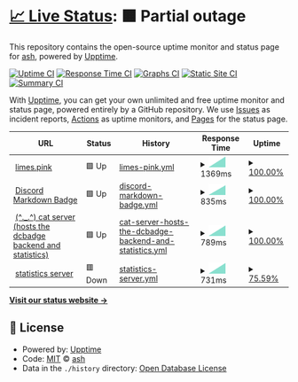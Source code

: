 # [📈 Live Status](https://status.limes.pink): <!--live status--> **🟧 Partial outage**

This repository contains the open-source uptime monitor and status page for [ash](limes.pink), powered by [Upptime](https://github.com/upptime/upptime).

[![Uptime CI](https://github.com/gitlimes/status/workflows/Uptime%20CI/badge.svg)](https://github.com/gitlimes/status/actions?query=workflow%3A%22Uptime+CI%22)
[![Response Time CI](https://github.com/gitlimes/status/workflows/Response%20Time%20CI/badge.svg)](https://github.com/gitlimes/status/actions?query=workflow%3A%22Response+Time+CI%22)
[![Graphs CI](https://github.com/gitlimes/status/workflows/Graphs%20CI/badge.svg)](https://github.com/gitlimes/status/actions?query=workflow%3A%22Graphs+CI%22)
[![Static Site CI](https://github.com/gitlimes/status/workflows/Static%20Site%20CI/badge.svg)](https://github.com/gitlimes/status/actions?query=workflow%3A%22Static+Site+CI%22)
[![Summary CI](https://github.com/gitlimes/status/workflows/Summary%20CI/badge.svg)](https://github.com/gitlimes/status/actions?query=workflow%3A%22Summary+CI%22)

With [Upptime](https://upptime.js.org), you can get your own unlimited and free uptime monitor and status page, powered entirely by a GitHub repository. We use [Issues](https://github.com/gitlimes/status/issues) as incident reports, [Actions](https://github.com/gitlimes/status/actions) as uptime monitors, and [Pages](https://status.limes.pink) for the status page.

<!--start: status pages-->
<!-- This summary is generated by Upptime (https://github.com/upptime/upptime) -->
<!-- Do not edit this manually, your changes will be overwritten -->
<!-- prettier-ignore -->
| URL | Status | History | Response Time | Uptime |
| --- | ------ | ------- | ------------- | ------ |
| <img alt="" src="https://icons.duckduckgo.com/ip3/limes.pink.ico" height="13"> [limes.pink](https://limes.pink) | 🟩 Up | [limes-pink.yml](https://github.com/gitlimes/status/commits/HEAD/history/limes-pink.yml) | <details><summary><img alt="Response time graph" src="./graphs/limes-pink/response-time-week.png" height="20"> 1369ms</summary><br><a href="https://status.limes.pink/history/limes-pink"><img alt="Response time 1369" src="https://img.shields.io/endpoint?url=https%3A%2F%2Fraw.githubusercontent.com%2Fgitlimes%2Fstatus%2FHEAD%2Fapi%2Flimes-pink%2Fresponse-time.json"></a><br><a href="https://status.limes.pink/history/limes-pink"><img alt="24-hour response time 1369" src="https://img.shields.io/endpoint?url=https%3A%2F%2Fraw.githubusercontent.com%2Fgitlimes%2Fstatus%2FHEAD%2Fapi%2Flimes-pink%2Fresponse-time-day.json"></a><br><a href="https://status.limes.pink/history/limes-pink"><img alt="7-day response time 1369" src="https://img.shields.io/endpoint?url=https%3A%2F%2Fraw.githubusercontent.com%2Fgitlimes%2Fstatus%2FHEAD%2Fapi%2Flimes-pink%2Fresponse-time-week.json"></a><br><a href="https://status.limes.pink/history/limes-pink"><img alt="30-day response time 1369" src="https://img.shields.io/endpoint?url=https%3A%2F%2Fraw.githubusercontent.com%2Fgitlimes%2Fstatus%2FHEAD%2Fapi%2Flimes-pink%2Fresponse-time-month.json"></a><br><a href="https://status.limes.pink/history/limes-pink"><img alt="1-year response time 1369" src="https://img.shields.io/endpoint?url=https%3A%2F%2Fraw.githubusercontent.com%2Fgitlimes%2Fstatus%2FHEAD%2Fapi%2Flimes-pink%2Fresponse-time-year.json"></a></details> | <details><summary><a href="https://status.limes.pink/history/limes-pink">100.00%</a></summary><a href="https://status.limes.pink/history/limes-pink"><img alt="All-time uptime 100.00%" src="https://img.shields.io/endpoint?url=https%3A%2F%2Fraw.githubusercontent.com%2Fgitlimes%2Fstatus%2FHEAD%2Fapi%2Flimes-pink%2Fuptime.json"></a><br><a href="https://status.limes.pink/history/limes-pink"><img alt="24-hour uptime 100.00%" src="https://img.shields.io/endpoint?url=https%3A%2F%2Fraw.githubusercontent.com%2Fgitlimes%2Fstatus%2FHEAD%2Fapi%2Flimes-pink%2Fuptime-day.json"></a><br><a href="https://status.limes.pink/history/limes-pink"><img alt="7-day uptime 100.00%" src="https://img.shields.io/endpoint?url=https%3A%2F%2Fraw.githubusercontent.com%2Fgitlimes%2Fstatus%2FHEAD%2Fapi%2Flimes-pink%2Fuptime-week.json"></a><br><a href="https://status.limes.pink/history/limes-pink"><img alt="30-day uptime 100.00%" src="https://img.shields.io/endpoint?url=https%3A%2F%2Fraw.githubusercontent.com%2Fgitlimes%2Fstatus%2FHEAD%2Fapi%2Flimes-pink%2Fuptime-month.json"></a><br><a href="https://status.limes.pink/history/limes-pink"><img alt="1-year uptime 100.00%" src="https://img.shields.io/endpoint?url=https%3A%2F%2Fraw.githubusercontent.com%2Fgitlimes%2Fstatus%2FHEAD%2Fapi%2Flimes-pink%2Fuptime-year.json"></a></details>
| <img alt="" src="https://icons.duckduckgo.com/ip3/dcbadge.vercel.app.ico" height="13"> [Discord Markdown Badge](https://dcbadge.vercel.app/api/shield/406125028065804289) | 🟩 Up | [discord-markdown-badge.yml](https://github.com/gitlimes/status/commits/HEAD/history/discord-markdown-badge.yml) | <details><summary><img alt="Response time graph" src="./graphs/discord-markdown-badge/response-time-week.png" height="20"> 835ms</summary><br><a href="https://status.limes.pink/history/discord-markdown-badge"><img alt="Response time 835" src="https://img.shields.io/endpoint?url=https%3A%2F%2Fraw.githubusercontent.com%2Fgitlimes%2Fstatus%2FHEAD%2Fapi%2Fdiscord-markdown-badge%2Fresponse-time.json"></a><br><a href="https://status.limes.pink/history/discord-markdown-badge"><img alt="24-hour response time 835" src="https://img.shields.io/endpoint?url=https%3A%2F%2Fraw.githubusercontent.com%2Fgitlimes%2Fstatus%2FHEAD%2Fapi%2Fdiscord-markdown-badge%2Fresponse-time-day.json"></a><br><a href="https://status.limes.pink/history/discord-markdown-badge"><img alt="7-day response time 835" src="https://img.shields.io/endpoint?url=https%3A%2F%2Fraw.githubusercontent.com%2Fgitlimes%2Fstatus%2FHEAD%2Fapi%2Fdiscord-markdown-badge%2Fresponse-time-week.json"></a><br><a href="https://status.limes.pink/history/discord-markdown-badge"><img alt="30-day response time 835" src="https://img.shields.io/endpoint?url=https%3A%2F%2Fraw.githubusercontent.com%2Fgitlimes%2Fstatus%2FHEAD%2Fapi%2Fdiscord-markdown-badge%2Fresponse-time-month.json"></a><br><a href="https://status.limes.pink/history/discord-markdown-badge"><img alt="1-year response time 835" src="https://img.shields.io/endpoint?url=https%3A%2F%2Fraw.githubusercontent.com%2Fgitlimes%2Fstatus%2FHEAD%2Fapi%2Fdiscord-markdown-badge%2Fresponse-time-year.json"></a></details> | <details><summary><a href="https://status.limes.pink/history/discord-markdown-badge">100.00%</a></summary><a href="https://status.limes.pink/history/discord-markdown-badge"><img alt="All-time uptime 100.00%" src="https://img.shields.io/endpoint?url=https%3A%2F%2Fraw.githubusercontent.com%2Fgitlimes%2Fstatus%2FHEAD%2Fapi%2Fdiscord-markdown-badge%2Fuptime.json"></a><br><a href="https://status.limes.pink/history/discord-markdown-badge"><img alt="24-hour uptime 100.00%" src="https://img.shields.io/endpoint?url=https%3A%2F%2Fraw.githubusercontent.com%2Fgitlimes%2Fstatus%2FHEAD%2Fapi%2Fdiscord-markdown-badge%2Fuptime-day.json"></a><br><a href="https://status.limes.pink/history/discord-markdown-badge"><img alt="7-day uptime 100.00%" src="https://img.shields.io/endpoint?url=https%3A%2F%2Fraw.githubusercontent.com%2Fgitlimes%2Fstatus%2FHEAD%2Fapi%2Fdiscord-markdown-badge%2Fuptime-week.json"></a><br><a href="https://status.limes.pink/history/discord-markdown-badge"><img alt="30-day uptime 100.00%" src="https://img.shields.io/endpoint?url=https%3A%2F%2Fraw.githubusercontent.com%2Fgitlimes%2Fstatus%2FHEAD%2Fapi%2Fdiscord-markdown-badge%2Fuptime-month.json"></a><br><a href="https://status.limes.pink/history/discord-markdown-badge"><img alt="1-year uptime 100.00%" src="https://img.shields.io/endpoint?url=https%3A%2F%2Fraw.githubusercontent.com%2Fgitlimes%2Fstatus%2FHEAD%2Fapi%2Fdiscord-markdown-badge%2Fuptime-year.json"></a></details>
| <img alt="" src="https://icons.duckduckgo.com/ip3/cat.limes.pink.ico" height="13"> [(^._.^) cat server (hosts the dcbadge backend and statistics)](https://cat.limes.pink/) | 🟩 Up | [cat-server-hosts-the-dcbadge-backend-and-statistics.yml](https://github.com/gitlimes/status/commits/HEAD/history/cat-server-hosts-the-dcbadge-backend-and-statistics.yml) | <details><summary><img alt="Response time graph" src="./graphs/cat-server-hosts-the-dcbadge-backend-and-statistics/response-time-week.png" height="20"> 789ms</summary><br><a href="https://status.limes.pink/history/cat-server-hosts-the-dcbadge-backend-and-statistics"><img alt="Response time 789" src="https://img.shields.io/endpoint?url=https%3A%2F%2Fraw.githubusercontent.com%2Fgitlimes%2Fstatus%2FHEAD%2Fapi%2Fcat-server-hosts-the-dcbadge-backend-and-statistics%2Fresponse-time.json"></a><br><a href="https://status.limes.pink/history/cat-server-hosts-the-dcbadge-backend-and-statistics"><img alt="24-hour response time 789" src="https://img.shields.io/endpoint?url=https%3A%2F%2Fraw.githubusercontent.com%2Fgitlimes%2Fstatus%2FHEAD%2Fapi%2Fcat-server-hosts-the-dcbadge-backend-and-statistics%2Fresponse-time-day.json"></a><br><a href="https://status.limes.pink/history/cat-server-hosts-the-dcbadge-backend-and-statistics"><img alt="7-day response time 789" src="https://img.shields.io/endpoint?url=https%3A%2F%2Fraw.githubusercontent.com%2Fgitlimes%2Fstatus%2FHEAD%2Fapi%2Fcat-server-hosts-the-dcbadge-backend-and-statistics%2Fresponse-time-week.json"></a><br><a href="https://status.limes.pink/history/cat-server-hosts-the-dcbadge-backend-and-statistics"><img alt="30-day response time 789" src="https://img.shields.io/endpoint?url=https%3A%2F%2Fraw.githubusercontent.com%2Fgitlimes%2Fstatus%2FHEAD%2Fapi%2Fcat-server-hosts-the-dcbadge-backend-and-statistics%2Fresponse-time-month.json"></a><br><a href="https://status.limes.pink/history/cat-server-hosts-the-dcbadge-backend-and-statistics"><img alt="1-year response time 789" src="https://img.shields.io/endpoint?url=https%3A%2F%2Fraw.githubusercontent.com%2Fgitlimes%2Fstatus%2FHEAD%2Fapi%2Fcat-server-hosts-the-dcbadge-backend-and-statistics%2Fresponse-time-year.json"></a></details> | <details><summary><a href="https://status.limes.pink/history/cat-server-hosts-the-dcbadge-backend-and-statistics">100.00%</a></summary><a href="https://status.limes.pink/history/cat-server-hosts-the-dcbadge-backend-and-statistics"><img alt="All-time uptime 100.00%" src="https://img.shields.io/endpoint?url=https%3A%2F%2Fraw.githubusercontent.com%2Fgitlimes%2Fstatus%2FHEAD%2Fapi%2Fcat-server-hosts-the-dcbadge-backend-and-statistics%2Fuptime.json"></a><br><a href="https://status.limes.pink/history/cat-server-hosts-the-dcbadge-backend-and-statistics"><img alt="24-hour uptime 100.00%" src="https://img.shields.io/endpoint?url=https%3A%2F%2Fraw.githubusercontent.com%2Fgitlimes%2Fstatus%2FHEAD%2Fapi%2Fcat-server-hosts-the-dcbadge-backend-and-statistics%2Fuptime-day.json"></a><br><a href="https://status.limes.pink/history/cat-server-hosts-the-dcbadge-backend-and-statistics"><img alt="7-day uptime 100.00%" src="https://img.shields.io/endpoint?url=https%3A%2F%2Fraw.githubusercontent.com%2Fgitlimes%2Fstatus%2FHEAD%2Fapi%2Fcat-server-hosts-the-dcbadge-backend-and-statistics%2Fuptime-week.json"></a><br><a href="https://status.limes.pink/history/cat-server-hosts-the-dcbadge-backend-and-statistics"><img alt="30-day uptime 100.00%" src="https://img.shields.io/endpoint?url=https%3A%2F%2Fraw.githubusercontent.com%2Fgitlimes%2Fstatus%2FHEAD%2Fapi%2Fcat-server-hosts-the-dcbadge-backend-and-statistics%2Fuptime-month.json"></a><br><a href="https://status.limes.pink/history/cat-server-hosts-the-dcbadge-backend-and-statistics"><img alt="1-year uptime 100.00%" src="https://img.shields.io/endpoint?url=https%3A%2F%2Fraw.githubusercontent.com%2Fgitlimes%2Fstatus%2FHEAD%2Fapi%2Fcat-server-hosts-the-dcbadge-backend-and-statistics%2Fuptime-year.json"></a></details>
| <img alt="" src="https://icons.duckduckgo.com/ip3/stats.limes.pink.ico" height="13"> [statistics server](https://stats.limes.pink/) | 🟥 Down | [statistics-server.yml](https://github.com/gitlimes/status/commits/HEAD/history/statistics-server.yml) | <details><summary><img alt="Response time graph" src="./graphs/statistics-server/response-time-week.png" height="20"> 731ms</summary><br><a href="https://status.limes.pink/history/statistics-server"><img alt="Response time 731" src="https://img.shields.io/endpoint?url=https%3A%2F%2Fraw.githubusercontent.com%2Fgitlimes%2Fstatus%2FHEAD%2Fapi%2Fstatistics-server%2Fresponse-time.json"></a><br><a href="https://status.limes.pink/history/statistics-server"><img alt="24-hour response time 731" src="https://img.shields.io/endpoint?url=https%3A%2F%2Fraw.githubusercontent.com%2Fgitlimes%2Fstatus%2FHEAD%2Fapi%2Fstatistics-server%2Fresponse-time-day.json"></a><br><a href="https://status.limes.pink/history/statistics-server"><img alt="7-day response time 731" src="https://img.shields.io/endpoint?url=https%3A%2F%2Fraw.githubusercontent.com%2Fgitlimes%2Fstatus%2FHEAD%2Fapi%2Fstatistics-server%2Fresponse-time-week.json"></a><br><a href="https://status.limes.pink/history/statistics-server"><img alt="30-day response time 731" src="https://img.shields.io/endpoint?url=https%3A%2F%2Fraw.githubusercontent.com%2Fgitlimes%2Fstatus%2FHEAD%2Fapi%2Fstatistics-server%2Fresponse-time-month.json"></a><br><a href="https://status.limes.pink/history/statistics-server"><img alt="1-year response time 731" src="https://img.shields.io/endpoint?url=https%3A%2F%2Fraw.githubusercontent.com%2Fgitlimes%2Fstatus%2FHEAD%2Fapi%2Fstatistics-server%2Fresponse-time-year.json"></a></details> | <details><summary><a href="https://status.limes.pink/history/statistics-server">75.59%</a></summary><a href="https://status.limes.pink/history/statistics-server"><img alt="All-time uptime 75.59%" src="https://img.shields.io/endpoint?url=https%3A%2F%2Fraw.githubusercontent.com%2Fgitlimes%2Fstatus%2FHEAD%2Fapi%2Fstatistics-server%2Fuptime.json"></a><br><a href="https://status.limes.pink/history/statistics-server"><img alt="24-hour uptime 75.59%" src="https://img.shields.io/endpoint?url=https%3A%2F%2Fraw.githubusercontent.com%2Fgitlimes%2Fstatus%2FHEAD%2Fapi%2Fstatistics-server%2Fuptime-day.json"></a><br><a href="https://status.limes.pink/history/statistics-server"><img alt="7-day uptime 75.59%" src="https://img.shields.io/endpoint?url=https%3A%2F%2Fraw.githubusercontent.com%2Fgitlimes%2Fstatus%2FHEAD%2Fapi%2Fstatistics-server%2Fuptime-week.json"></a><br><a href="https://status.limes.pink/history/statistics-server"><img alt="30-day uptime 75.59%" src="https://img.shields.io/endpoint?url=https%3A%2F%2Fraw.githubusercontent.com%2Fgitlimes%2Fstatus%2FHEAD%2Fapi%2Fstatistics-server%2Fuptime-month.json"></a><br><a href="https://status.limes.pink/history/statistics-server"><img alt="1-year uptime 75.59%" src="https://img.shields.io/endpoint?url=https%3A%2F%2Fraw.githubusercontent.com%2Fgitlimes%2Fstatus%2FHEAD%2Fapi%2Fstatistics-server%2Fuptime-year.json"></a></details>

<!--end: status pages-->

[**Visit our status website →**](https://status.limes.pink)

## 📄 License

- Powered by: [Upptime](https://github.com/upptime/upptime)
- Code: [MIT](./LICENSE) © [ash](limes.pink)
- Data in the `./history` directory: [Open Database License](https://opendatacommons.org/licenses/odbl/1-0/)
